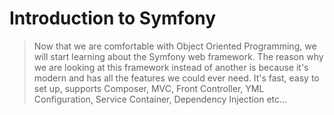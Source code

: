 Introduction to Symfony
=======================
>Now that we are comfortable with Object Oriented Programming, we will start learning about the Symfony web framework. 
>The reason why we are looking at this framework instead of another is because it's modern and has all the features we could ever need. 
>It's fast, easy to set up, supports Composer, MVC, Front Controller, YML Configuration, Service Container, Dependency Injection etc...